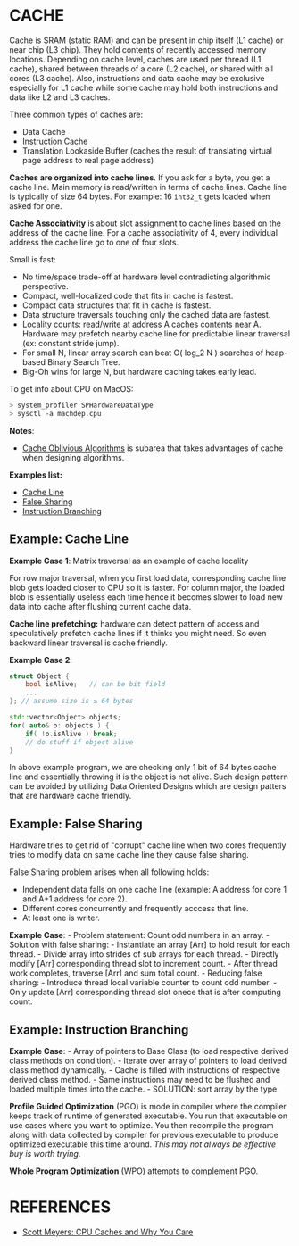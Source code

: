 # CACHE

Cache is SRAM (static RAM) and can be present in chip itself (L1 cache) or near chip (L3 chip).
They hold contents of recently accessed memory locations. Depending on cache level, caches are 
used per thread (L1 cache), shared between threads of a core (L2 cache), or shared with all cores 
(L3 cache). Also, instructions and data cache may be exclusive especially for L1 cache while some 
cache may hold both instructions and data like L2 and L3 caches.

Three common types of caches are:
- Data Cache
- Instruction Cache
- Translation Lookaside Buffer (caches the result of translating virtual page address to real page address)


**Caches are organized into cache lines**. If you ask for a byte, you get a cache line. Main memory is read/written
in terms of cache lines. Cache line is typically of size 64 bytes. For example: 16 `int32_t` gets loaded when asked for one.

**Cache Associativity** is about slot assignment to cache lines based on the address of the cache line. For a cache associativity 
of 4, every individual address the cache line go to one of four slots.


Small is fast:
- No time/space trade-off at hardware level contradicting algorithmic perspective.
- Compact, well-localized code that fits in cache is fastest.
- Compact data structures that fit in cache is fastest.
- Data structure traversals touching only the cached data are fastest.
- Locality counts: read/write at address A caches contents near A. Hardware may prefetch nearby cache line for predictable linear traversal (ex: constant stride jump).
- For small N, linear array search can beat O( log_2 N ) searches of heap-based Binary Search Tree.
- Big-Oh wins for large N, but hardware caching takes early lead.


To get info about CPU on MacOS:
```zsh
> system_profiler SPHardwareDataType
> sysctl -a machdep.cpu
```

**Notes**:
- [Cache Oblivious Algorithms](https://en.wikipedia.org/wiki/Cache-oblivious_algorithm) is subarea that takes advantages of cache when designing algorithms.

**Examples list:**

- [Cache Line](#example-cache-line)
- [False Sharing](#example-false-sharing)
- [Instruction Branching](#example-instruction-branching)



## Example: Cache Line

**Example Case 1**: Matrix traversal as an example of cache locality

For row major traversal, when you first load data, corresponding cache line blob gets loaded 
closer to CPU so it is faster. For column major, the loaded blob is essentially useless each 
time hence it becomes slower to load new data into cache after flushing current cache data.

**Cache line prefetching:** hardware can detect pattern of access and speculatively prefetch 
cache lines if it thinks you might need. So even backward linear traversal is cache friendly.

**Example Case 2**:

```c++
struct Object {
    bool isAlive;   // can be bit field
    ...
}; // assume size is ≥ 64 bytes

std::vector<Object> objects;
for( auto& o: objects ) {
    if( !o.isAlive ) break;
    // do stuff if object alive
}
```

In above example program, we are checking only 1 bit of 64 bytes cache line and essentially throwing
it is the object is not alive. Such design pattern can be avoided by utilizing Data Oriented Designs 
which are design patters that are hardware cache friendly.


## Example: False Sharing

Hardware tries to get rid of "corrupt" cache line when two cores frequently tries to modify data on same 
cache line they cause false sharing.

False Sharing problem arises when all following holds:
- Independent data falls on one cache line (example: A address for core 1 and A+1 address for core 2).
- Different cores concurrently and frequently acccess that line.
- At least one is writer.

**Example Case**:
    - Problem statement: Count odd numbers in an array.
    - Solution with false sharing:
        - Instantiate an array [Arr] to hold result for each thread.
        - Divide array into strides of sub arrays for each thread.
        - Directly modify [Arr] corresponding thread slot to increment count.
        - After thread work completes, traverse [Arr] and sum total count.
    - Reducing false sharing:
        - Introduce thread local variable counter to count odd number.
        - Only update [Arr] corresponding thread slot onece that is after computing count.


## Example: Instruction Branching

**Example Case**:
    - Array of pointers to Base Class (to load respective derived class methods on condition).
    - Iterate over array of pointers to load derived class method dynamically.
    - Cache is filled with instructions of respective derived class method.
    - Same instructions may need to be flushed and loaded multiple times into the cache.
    - SOLUTION: sort array by the type.

**Profile Guided Optimization** (PGO) is mode in compiler where the compiler keeps track of runtime 
of generated executable. You run that executable on use cases where you want to optimize. You then 
recompile the program along with data collected by compiler for previous executable to produce optimized
executable this time around. *This may not always be effective buy is worth trying*.

**Whole Program Optimization** (WPO) attempts to complement PGO.


# REFERENCES

- [Scott Meyers: CPU Caches and Why You Care](https://www.youtube.com/watch?v=WDIkqP4JbkE&t=138s)
